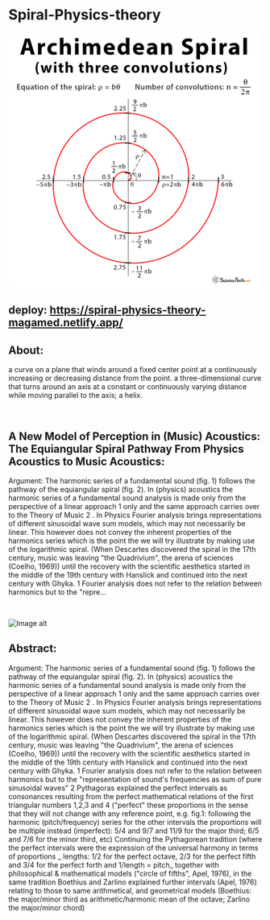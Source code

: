 # Spiral-Physics-theory
![The Screen](https://github.com/AndyMagwayer/Spiral-Physics-theory/blob/main/Archimedean-Spiral.jpg)


## deploy: https://spiral-physics-theory-magamed.netlify.app/

## About:
a curve on a plane that winds around a fixed center point at a continuously increasing or decreasing distance from the point. a three-dimensional curve that turns around an axis at a constant or continuously varying distance while moving parallel to the axis; a helix.

<br>

## A New Model of Perception in (Music) Acoustics: The Equiangular Spiral Pathway From Physics Acoustics to Music Acoustics:

Argument: The harmonic series of a fundamental sound (fig. 1) follows the pathway of the equiangular spiral (fig. 2). In (physics) acoustics the harmonic series of a fundamental sound analysis is made only from the perspective of a linear approach 1 only and the same approach carries over to the Theory of Music 2 . In Physics Fourier analysis brings representations of different sinusoidal wave sum models, which may not necessarily be linear. This however does not convey the inherent properties of the harmonics series which is the point the we will try illustrate by making use of the logarithmic spiral. (When Descartes discovered the spiral in the 17th century, music was leaving &quot;the Quadrivium&quot;, the arena of sciences (Coelho, 1969)) until the recovery with the scientific aesthetics started in the middle of the 19th century with Hanslick and continued into the next century with Ghyka. 1 Fourier analysis does not refer to the relation between harmonics but to the &quot;repre...

<br>

![Image alt](https://github.com/{username}/{repository}/raw/{branch}/{path}/image.png)


## Abstract:

Argument: The harmonic series of a fundamental sound (fig. 1) follows the pathway of the equiangular spiral (fig. 2). In (physics) acoustics the harmonic series of a fundamental sound analysis is made only from the perspective of a linear approach 1 only and the same approach carries over to the Theory of Music 2 . In Physics Fourier analysis brings representations of different sinusoidal wave sum models, which may not necessarily be linear. This however does not convey the inherent properties of the harmonics series which is the point the we will try illustrate by making use of the logarithmic spiral. (When Descartes discovered the spiral in the 17th century, music was leaving "the Quadrivium", the arena of sciences (Coelho, 1969)) until the recovery with the scientific aesthetics started in the middle of the 19th century with Hanslick and continued into the next century with Ghyka. 1 Fourier analysis does not refer to the relation between harmonics but to the "representation of sound's frequencies as sum of pure sinusoidal waves" 2 Pythagoras explained the perfect intervals as consonances resulting from the perfect mathematical relations of the first triangular numbers 1,2,3 and 4 ("perfect" these proportions in the sense that they will not change with any reference point, e.g. fig.1: following the harmonic (pitch/frequency) series for the other intervals the proportions will be multiple instead (imperfect): 5/4 and 9/7 and 11/9 for the major third; 6/5 and 7/6 for the minor third, etc) Continuing the Pythagorean tradition (where the perfect intervals were the expression of the universal harmony in terms of proportions _ lengths: 1/2 for the perfect octave, 2/3 for the perfect fifth and 3/4 for the perfect forth and 1/length = pitch_ together with philosophical & mathematical models ("circle of fifths", Apel, 1976), in the same tradition Boethius and Zarlino explained further intervals (Apel, 1976) relating to those to same arithmetical, and geometrical models (Boethius: the major/minor third as arithmetic/harmonic mean of the octave; Zarlino the major/minor chord)
